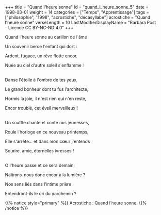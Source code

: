+++
title = "Quand l'heure sonne"
id = "quand_l_heure_sonne_5"
date = 1998-03-01
weight = 14
categories = ["Temps", "Apprentissage"]
tags = ["philosophie", "1998", "acrostiche", "décasyllabe"]
acrostiche = "Quand l'heure sonne"
verseLength = 10
LastModifierDisplayName = "Barbara Post - Licence CC BY-NC-ND 4.0"
+++

Quand l'heure sonne au carillon de l'âme

Un souvenir berce l'enfant qui dort :

Ardent, fugace, un rêve flotte encor,

Nuée au ciel d'autre soleil s'enflamme !

 \
Danse l'étoile à l'ombre de tes yeux,

Le grand bonheur dont tu fus l'architecte,

Hormis la joie, il n'est rien qui n'en reste,

Encor troublé, cet éveil merveilleux !

 \
Un souffle chante et conte nos jeunesses,

Roule l'horloge en ce nouveau printemps,

Elle s'arrête... et dans mon cœur j'entends

Sourire, amie, éternelles ivresses !

 \
O l'heure passe et ce sera demain;

Naîtrons-nous donc encor à la lumière ?

Nos sens liés dans l'intime prière

Entendront-ils le cri du parchemin ?

{{% notice style="primary" %}}
Acrostiche : Quand l'heure sonne.
{{% /notice %}}
